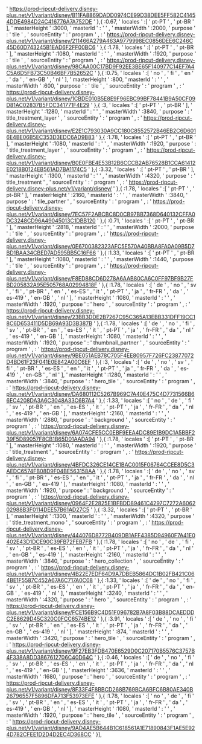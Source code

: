  ' https://prod-ripcut-delivery.disney-plus.net/v1/variant/disney/B11FA8869DADD0974CE99D38DEE5FF582C41454DDE4984D24C416776A7A752DE ' },{  :0.67, ' locales ' :[ ' pt-PT ' , ' pt-BR ' ], ' masterHeight ' :3000, ' masterId ' : '  ' , ' masterWidth ' :2000, ' purpose ' : ' tile ' , ' sourceEntity ' : ' program ' , : ' https://prod-ripcut-delivery.disney-plus.net/v1/variant/disney/211466A279A463A9779998EC0856DEE6C246C45D60D743245B1EAD6F2FF00BC6 ' },{  :1.78, ' locales ' :[ ' pt-PT ' , ' pt-BR ' ], ' masterHeight ' :1080, ' masterId ' : '  ' , ' masterWidth ' :1920, ' purpose ' : ' tile ' , ' sourceEntity ' : ' program ' , : ' https://prod-ripcut-delivery.disney-plus.net/v1/variant/disney/98CAA00C17BD9F92EE3BE65F140977C14EF7A4C5A6D5FB73C50B46BF7B52652C ' },{  :0.75, ' locales ' :[ ' no ' , ' fi ' , ' en ' , ' da ' , ' en-GB ' , ' nl ' ], ' masterHeight ' :800, ' masterId ' : '  ' , ' masterWidth ' :600, ' purpose ' : ' tile ' , ' sourceEntity ' : ' program ' , : ' https://prod-ripcut-delivery.disney-plus.net/v1/variant/disney/1CBDE010B5E8E9F96EBC99BF78441B9A50CF09D81AC02837B5FCC341771F4E29 ' },{  :3, ' locales ' :[ ' pt-PT ' , ' pt-BR ' ], ' masterHeight ' :1280, ' masterId ' : '  ' , ' masterWidth ' :3840, ' purpose ' : ' title_treatment_layer ' , ' sourceEntity ' : ' program ' , : ' https://prod-ripcut-delivery.disney-plus.net/v1/variant/disney/E2E1C793030A9CC180C8552572B46EB2C6D6016E4BE06B5EC353D3EDC6AD9B83 ' },{  :1.78, ' locales ' :[ ' pt-PT ' , ' pt-BR ' ], ' masterHeight ' :1080, ' masterId ' : '  ' , ' masterWidth ' :1920, ' purpose ' : ' title_treatment_layer ' , ' sourceEntity ' : ' program ' , : ' https://prod-ripcut-delivery.disney-plus.net/v1/variant/disney/B0E0FBE4E53B12B6CCCB2AB76528B1CCA61412E0218B0124EB561AD7BA1174C5 ' },{  :3.32, ' locales ' :[ ' pt-PT ' , ' pt-BR ' ], ' masterHeight ' :1300, ' masterId ' : '  ' , ' masterWidth ' :4320, ' purpose ' : ' title_treatment ' , ' sourceEntity ' : ' program ' , : ' https://prod-ripcut-delivery.disney-plus.net/v1/variant/disney/ ' },{  :1.78, ' locales ' :[ ' pt-PT ' , ' pt-BR ' ], ' masterHeight ' :2160, ' masterId ' : '  ' , ' masterWidth ' :3840, ' purpose ' : ' tile_partner ' , ' sourceEntity ' : ' program ' , : ' https://prod-ripcut-delivery.disney-plus.net/v1/variant/disney/7EC57F2ABCBC8D0CB97BB7368D640132CFFA0DC3248CD96A49045013C1DBB120 ' },{  :0.71, ' locales ' :[ ' pt-PT ' , ' pt-BR ' ], ' masterHeight ' :2818, ' masterId ' : '  ' , ' masterWidth ' :2000, ' purpose ' : ' tile ' , ' sourceEntity ' : ' program ' , : ' https://prod-ripcut-delivery.disney-plus.net/v1/variant/disney/0E6700382323AFC5E570A40BBA8FA0A09B5D7BD1BAA34CBED7AD595BB5C16F66 ' },{  :1.33, ' locales ' :[ ' pt-PT ' , ' pt-BR ' ], ' masterHeight ' :1080, ' masterId ' : '  ' , ' masterWidth ' :1440, ' purpose ' : ' tile ' , ' sourceEntity ' : ' program ' , : ' https://prod-ripcut-delivery.disney-plus.net/v1/variant/disney/F8ED88CD6D278A6AAB80CA6C0FF97BF9B27FBD205832A95E505768A02994818F ' },{  :1.78, ' locales ' :[ ' de ' , ' no ' , ' sv ' , ' fi ' , ' pt-BR ' , ' en ' , ' es-ES ' , ' it ' , ' pt-PT ' , ' ja ' , ' fr-FR ' , ' da ' , ' es-419 ' , ' en-GB ' , ' nl ' ], ' masterHeight ' :1080, ' masterId ' : '  ' , ' masterWidth ' :1920, ' purpose ' : ' hero ' , ' sourceEntity ' : ' program ' , : ' https://prod-ripcut-delivery.disney-plus.net/v1/variant/disney/23BB3DDE2B7267C95C365A13EBB331DFF19CC18C6D653411D5DB69A93D3B387B ' },{  :1.78, ' locales ' :[ ' de ' , ' no ' , ' fi ' , ' sv ' , ' pt-BR ' , ' en ' , ' es-ES ' , ' it ' , ' pt-PT ' , ' ja ' , ' fr-FR ' , ' da ' , ' nl ' , ' es-419 ' , ' en-GB ' ], ' masterHeight ' :1080, ' masterId ' : '  ' , ' masterWidth ' :1920, ' purpose ' : ' thumbnail_partner ' , ' sourceEntity ' : ' program ' , : ' https://prod-ripcut-delivery.disney-plus.net/v1/variant/disney/9BE051AEB78C705F4EE80957F726FC23877072D4BD61F23F041E0E842A00C6EF ' },{  :3, ' locales ' :[ ' de ' , ' no ' , ' sv ' , ' fi ' , ' pt-BR ' , ' es-ES ' , ' en ' , ' it ' , ' pt-PT ' , ' ja ' , ' fr-FR ' , ' da ' , ' es-419 ' , ' en-GB ' , ' nl ' ], ' masterHeight ' :1280, ' masterId ' : '  ' , ' masterWidth ' :3840, ' purpose ' : ' hero_tile ' , ' sourceEntity ' : ' program ' , : ' https://prod-ripcut-delivery.disney-plus.net/v1/variant/disney/DA680112C5267B969C7A40E475C4D7731566B66EC4208DA3A6C3048A33C6B7A4 ' },{  :1.33, ' locales ' :[ ' no ' , ' de ' , ' fi ' , ' sv ' , ' pt-BR ' , ' en ' , ' es-ES ' , ' it ' , ' pt-PT ' , ' ja ' , ' fr-FR ' , ' da ' , ' nl ' , ' es-419 ' , ' en-GB ' ], ' masterHeight ' :2160, ' masterId ' : '  ' , ' masterWidth ' :2880, ' purpose ' : ' background ' , ' sourceEntity ' : ' program ' , : ' https://prod-ripcut-delivery.disney-plus.net/v1/variant/disney/6A074CFE5CC0EBF9EEA4DC89E1B9DC1A5BBF239F5D89057F8CB1B65D01AADA94 ' },{  :1.78, ' locales ' :[ ' pt-PT ' , ' pt-BR ' ], ' masterHeight ' :1080, ' masterId ' : '  ' , ' masterWidth ' :1920, ' purpose ' : ' title_treatment ' , ' sourceEntity ' : ' program ' , : ' https://prod-ripcut-delivery.disney-plus.net/v1/variant/disney/4BFDC326CE14CE1BAC0015F06764CCEE8D5C3AEDC6574FB08D9F04BE563158AA ' },{  :1.78, ' locales ' :[ ' de ' , ' no ' , ' sv ' , ' fi ' , ' pt-BR ' , ' es-ES ' , ' en ' , ' it ' , ' pt-PT ' , ' ja ' , ' fr-FR ' , ' da ' , ' nl ' , ' en-GB ' , ' es-419 ' ], ' masterHeight ' :1080, ' masterId ' : '  ' , ' masterWidth ' :1920, ' purpose ' : ' background ' , ' sourceEntity ' : ' program ' , : ' https://prod-ripcut-delivery.disney-plus.net/v1/variant/disney/0964F2E2825E1BFBDD89461C4297C7272A606202988B3F0114DEE57B61AD27C5 ' },{  :3.32, ' locales ' :[ ' pt-PT ' , ' pt-BR ' ], ' masterHeight ' :1300, ' masterId ' : '  ' , ' masterWidth ' :4320, ' purpose ' : ' title_treatment_mono ' , ' sourceEntity ' : ' program ' , : ' https://prod-ripcut-delivery.disney-plus.net/v1/variant/disney/444076D8772B409DB1AFF4385D94960F7A41E0402E43D1DCE90C39FB72FEB7FB ' },{  :1.78, ' locales ' :[ ' no ' , ' de ' , ' fi ' , ' sv ' , ' pt-BR ' , ' es-ES ' , ' en ' , ' it ' , ' pt-PT ' , ' ja ' , ' fr-FR ' , ' da ' , ' nl ' , ' en-GB ' , ' es-419 ' ], ' masterHeight ' :2160, ' masterId ' : '  ' , ' masterWidth ' :3840, ' purpose ' : ' hero_collection ' , ' sourceEntity ' : ' program ' , : ' https://prod-ripcut-delivery.disney-plus.net/v1/variant/disney/4B22E7EDF64D9A7DBEB5864DC1B02FB421C064BE1F5587C452A67A6C717A0C08 ' },{  :1.33, ' locales ' :[ ' de ' , ' no ' , ' fi ' , ' sv ' , ' pt-BR ' , ' es-ES ' , ' en ' , ' it ' , ' pt-PT ' , ' ja ' , ' fr-FR ' , ' da ' , ' en-GB ' , ' es-419 ' , ' nl ' ], ' masterHeight ' :3240, ' masterId ' : ' ' , ' masterWidth ' :4320, ' purpose ' : ' hero ' , ' sourceEntity ' : ' program ' , : ' https://prod-ripcut-delivery.disney-plus.net/v1/variant/disney/FCE156B9C4D51F096782B7A8F03B88DCAEDDDC2E8629D45C320C0FCC6574BE12 ' },{  :3.91, ' locales ' :[ ' de ' , ' no ' , ' fi ' , ' sv ' , ' pt-BR ' , ' en ' , ' es-ES ' , ' it ' , ' pt-PT ' , ' ja ' , ' fr-FR ' , ' da ' , ' en-GB ' , ' es-419 ' , ' nl ' ], ' masterHeight ' :874, ' masterId ' : '  ' , ' masterWidth ' :3420, ' purpose ' : ' hero_tile ' , ' sourceEntity ' : ' program ' , : ' https://prod-ripcut-delivery.disney-plus.net/v1/variant/disney/9F27EB3FDB470E6529D0C207170B5576C3757B4F338A8DD3867612706C40D64C ' },{  :0.46, ' locales ' :[ ' de ' , ' no ' , ' fi ' , ' sv ' , ' pt-BR ' , ' es-ES ' , ' en ' , ' it ' , ' pt-PT ' , ' ja ' , ' fr-FR ' , ' da ' , ' nl ' , ' es-419 ' , ' en-GB ' ], ' masterHeight ' :3636, ' masterId ' : '  ' , ' masterWidth ' :1680, ' purpose ' : ' hero ' , ' sourceEntity ' : ' program ' , : ' https://prod-ripcut-delivery.disney-plus.net/v1/variant/disney/8F33F4F8BBCD268B769BCA6BFC6B80AE340B26796557F5896DFA713F53973EFE ' },{  :1.78, ' locales ' :[ ' no ' , ' de ' , ' fi ' , ' sv ' , ' pt-BR ' , ' en ' , ' es-ES ' , ' it ' , ' pt-PT ' , ' ja ' , ' fr-FR ' , ' da ' , ' es-419 ' , ' en-GB ' , ' nl ' ], ' masterHeight ' :1080, ' masterId ' : '  ' , ' masterWidth ' :1920, ' purpose ' : ' hero_tile ' , ' sourceEntity ' : ' program ' , : ' https://prod-ripcut-delivery.disney-plus.net/v1/variant/disney/9AD4AE5B644B1C618561A1E71890843F1AE5E924D782CFEE1D2D4D2EC4D368CC ' }],
